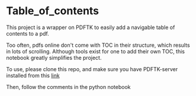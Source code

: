 # Table_of_contents

This project is a wrapper on PDFTK to easily add a navigable table of contents to a pdf. 

Too often, pdfs online don't come with TOC in their structure, which results in lots of scrolling. Although tools exist for one to add their own TOC, this notebook greatly simplifies the project.

To use, please clone this repo, and make sure you have PDFTK-server installed from this [link](https://www.pdflabs.com/tools/pdftk-server/)

Then, follow the comments in the python notebook
